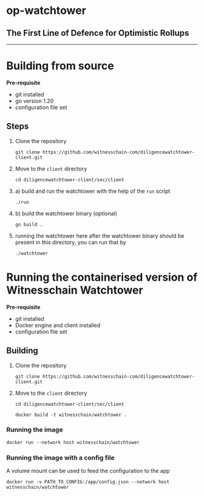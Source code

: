 # op-watchtower

## The First Line of Defence for Optimistic Rollups

----------

# Building from source

**Pre-requisite**
- git installed
- go version 1.20
- configuration file set
  
## Steps
1. Clone the repository

    `git clone https://github.com/witnesschain-com/diligencewatchtower-client.git`

2. Move to the `client` directory

    `cd diligencewatchtower-client/sec/client`

3. a) build and run the watchtower with the help of the `run` script

    `./run`

3. b) build the watchtower binary (optional)

    `go build .`

4. running the watchtower here after
   the watchtower binary should be present in this directory, you can run that by

    `./watchtower`


# Running the containerised version of Witnesschain Watchtower

**Pre-requisite**
- git installed
- Docker engine and client installed
- configuration file set
  

## Building 

1. Clone the repository

    `git clone https://github.com/witnesschain-com/diligencewatchtower-client.git`

2. Move to the `client` directory

    `cd diligencewatchtower-client/sec/client`
    
    `docker build -t witnesschain/watchtower .`

### Running the image
`docker run --network host witnesschain/watchtower`

### Running the image with a config file
A volume mount can be used to feed the configuration to the app

`docker run -v PATH_TO_CONFIG:/app/config.json --network host witnesschain/watchtower`
